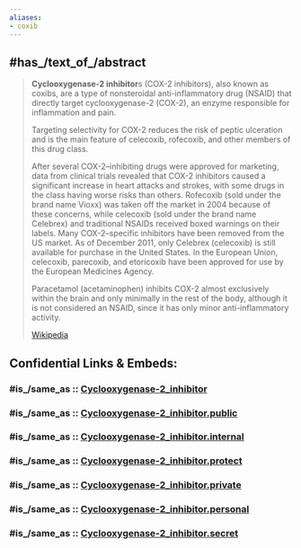 ```yaml
---
aliases:
- coxib
---
```


## #has_/text_of_/abstract 

> **Cyclooxygenase-2 inhibitor**s (COX-2 inhibitors), also known as coxibs, 
> are a type of nonsteroidal anti-inflammatory drug (NSAID) 
> that directly target cyclooxygenase-2 (COX-2), an enzyme responsible for inflammation and pain. 
> 
> Targeting selectivity for COX-2 reduces the risk of peptic ulceration and is the main feature of celecoxib, 
> rofecoxib, and other members of this drug class. 
>
> After several COX-2–inhibiting drugs were approved for marketing, data from clinical trials revealed that COX-2 inhibitors caused a significant increase in heart attacks and strokes, with some drugs in the class having worse risks than others. Rofecoxib (sold under the brand name Vioxx) was taken off the market in 2004 because of these concerns, while celecoxib (sold under the brand name Celebrex) and traditional NSAIDs received boxed warnings on their labels. Many COX-2–specific inhibitors have been removed from the US market. As of December 2011, only Celebrex (celecoxib) is still available for purchase in the United States. In the European Union, celecoxib, parecoxib, and etoricoxib have been approved for use by the European Medicines Agency.
>
> Paracetamol (acetaminophen) inhibits COX-2 almost exclusively within the brain and only minimally in the rest of the body, although it is not considered an NSAID, since it has only minor anti-inflammatory activity.
>
> [Wikipedia](https://en.wikipedia.org/wiki/Cyclooxygenase-2%20inhibitor)


## Confidential Links & Embeds: 

### #is_/same_as :: [Cyclooxygenase-2_inhibitor](/_Standards/bio/Medicine/Drug/Cyclooxygenase-2_inhibitor.md) 

### #is_/same_as :: [Cyclooxygenase-2_inhibitor.public](/_public/bio/Medicine/Drug/Cyclooxygenase-2_inhibitor.public.md) 

### #is_/same_as :: [Cyclooxygenase-2_inhibitor.internal](/_internal/bio/Medicine/Drug/Cyclooxygenase-2_inhibitor.internal.md) 

### #is_/same_as :: [Cyclooxygenase-2_inhibitor.protect](/_protect/bio/Medicine/Drug/Cyclooxygenase-2_inhibitor.protect.md) 

### #is_/same_as :: [Cyclooxygenase-2_inhibitor.private](/_private/bio/Medicine/Drug/Cyclooxygenase-2_inhibitor.private.md) 

### #is_/same_as :: [Cyclooxygenase-2_inhibitor.personal](/_personal/bio/Medicine/Drug/Cyclooxygenase-2_inhibitor.personal.md) 

### #is_/same_as :: [Cyclooxygenase-2_inhibitor.secret](/_secret/bio/Medicine/Drug/Cyclooxygenase-2_inhibitor.secret.md)

